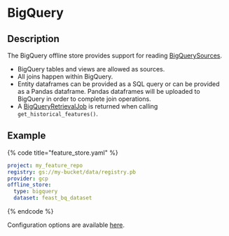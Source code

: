 # BigQuery

## Description

The BigQuery offline store provides support for reading [BigQuerySources](../data-sources/bigquery.md).

* BigQuery tables and views are allowed as sources.
* All joins happen within BigQuery. 
* Entity dataframes can be provided as a SQL query or can be provided as a Pandas dataframe. Pandas dataframes will be uploaded to BigQuery in order to complete join operations.
* A [BigQueryRetrievalJob](https://github.com/feast-dev/feast/blob/c50a36ec1ad5b8d81c6f773c23204db7c7a7d218/sdk/python/feast/infra/offline_stores/bigquery.py#L210) is returned when calling `get_historical_features()`.

## Example

{% code title="feature_store.yaml" %}
```yaml
project: my_feature_repo
registry: gs://my-bucket/data/registry.pb
provider: gcp
offline_store:
  type: bigquery
  dataset: feast_bq_dataset
```
{% endcode %}

Configuration options are available [here](https://rtd.feast.dev/en/latest/#feast.repo_config.BigQueryOfflineStoreConfig).
